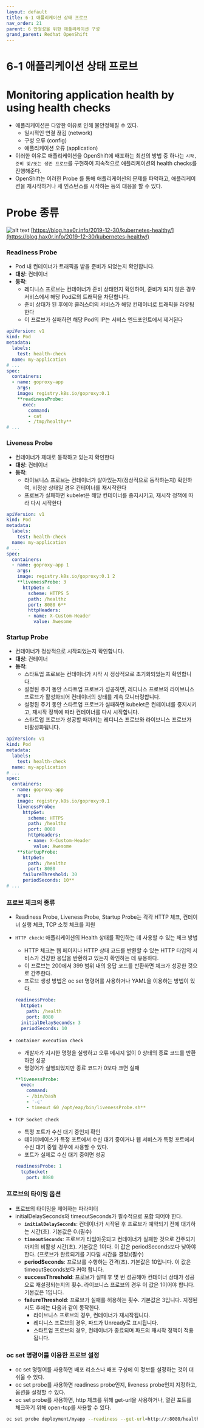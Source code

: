 ```yaml
---
layout: default
title: 6-1 애플리케이션 상태 프로브
nav_order: 21
parent: 6 안정성을 위한 애플리케이션 구성
grand_parent: Redhat OpenShift
---
```

# 6-1 애플리케이션 상태 프로브

# Monitoring application health by using health checks

- 애플리케이션은 다양한 이유로 인해 불안정해질 수 있다.
    - 일시적인 연결 끊김 (network)
    - 구성 오류 (config)
    - 애플리케이션 오류 (application)
- 이러한 이유로 애플리케이션을 OpenShift에 배포하는 최선의 방법 중 하나는 `시작, 준비 및/또는 생존 프로브`를 구현하여 지속적으로 애플리케이션의 health checks를 진행해준다.
- OpenShift는 이러한 Probe 를 통해 애플리케이션의 문제를 파악하고, 애플리케이션을 재시작하거나 새 인스턴스를 시작하는 등의 대응을 할 수 있다.

# Probe 종류
![alt text](Untitled-14.png)
[https://blog.hax0r.info/2019-12-30/kubernetes-healthy/](https://blog.hax0r.info/2019-12-30/kubernetes-healthy/)

### Readiness Probe

- Pod 내 컨테이너가 트래픽을 받을 준비가 되었는지 확인합니다.
- **대상**: 컨테이너
- **동작**:
    - 레디니스 프로브는 컨테이너가 준비 상태인지 확인하여, 준비가 되지 않은 경우 서비스에서 해당 Pod로의 트래픽을 차단합니다.
    - 준비 상태가 된 후에야 클러스터의 서비스가 해당 컨테이너로 트래픽을 라우팅한다
    - 이 프로브가 실패하면 해당 Pod의 IP는 서비스 엔드포인트에서 제거된다

```yaml
apiVersion: v1
kind: Pod
metadata:
  labels:
    test: health-check
  name: my-application
# ...
spec:
  containers:
  - name: goproxy-app 
    args:
    image: registry.k8s.io/goproxy:0.1 
    **readinessProbe: 
      exec: 
        command: 
        - cat
        - /tmp/healthy**
# ...
```

### Liveness Probe

- 컨테이너가 제대로 동작하고 있는지 확인한다
- **대상**: 컨테이너
- **동작**:
    - 라이브니스 프로브는 컨테이너가 살아있는지(정상적으로 동작하는지) 확인하여, 비정상 상태일 경우 컨테이너를 재시작한다
    - 프로브가 실패하면 kubelet은 해당 컨테이너를 중지시키고, 재시작 정책에 따라 다시 시작한다

```yaml
apiVersion: v1
kind: Pod
metadata:
  labels:
    test: health-check
  name: my-application
# ...
spec:
  containers:
  - name: goproxy-app 1
    args:
    image: registry.k8s.io/goproxy:0.1 2
    **livenessProbe: 3
      httpGet: 4
        scheme: HTTPS 5
        path: /healthz
        port: 8080 6**
        httpHeaders:
        - name: X-Custom-Header
          value: Awesome
```

### Startup Probe

- 컨테이너가 정상적으로 시작되었는지 확인합니다.
- **대상**: 컨테이너
- **동작**:
    - 스타트업 프로브는 컨테이너가 시작 시 정상적으로 초기화되었는지 확인합니다.
    - 설정된 주기 동안 스타트업 프로브가 성공하면, 레디니스 프로브와 라이브니스 프로브가 활성화되어 컨테이너의 상태를 계속 모니터링합니다.
    - 설정된 주기 동안 스타트업 프로브가 실패하면 kubelet은 컨테이너를 중지시키고, 재시작 정책에 따라 컨테이너를 다시 시작합니다.
    - 스타트업 프로브가 성공할 때까지는 레디니스 프로브와 라이브니스 프로브가 비활성화됩니다.

```yaml
apiVersion: v1
kind: Pod
metadata:
  labels:
    test: health-check
  name: my-application
# ...
spec:
  containers:
  - name: goproxy-app 
    args:
    image: registry.k8s.io/goproxy:0.1 
    livenessProbe: 
      httpGet: 
        scheme: HTTPS 
        path: /healthz
        port: 8080 
        httpHeaders:
        - name: X-Custom-Header
          value: Awesome
    **startupProbe: 
      httpGet: 
        path: /healthz
        port: 8080 
      failureThreshold: 30 
      periodSeconds: 10** 
# ...
```

### 프로브 체크의 종류

- Readiness Probe, Liveness Probe, Startup Probe는 각각 HTTP 체크, 컨테이너 실행 체크, TCP 소켓 체크를 지원
- `HTTP ckeck`: 애플리케이션의 Health 상태를 확인하는 데 사용할 수 있는 체크 방법
    - HTTP 체크는 웹 페이지나 HTTP 상태 코드를 반환할 수 있는 HTTP 타입의 서비스가 건강한 응답을 반환하고 있는지 확인하는 데 유용하다.
    - 이 프로브는 200에서 399 범위 내의 응답 코드를 반환하면 체크가 성공한 것으로 간주한다.
    - 프로브 생성 방법은 oc set 명령어를 사용하거나 YAML을 이용하는 방법이 있다.
    
    ```yaml
    readinessProbe:
      httpGet:
        path: /health
        port: 8080
      initialDelaySeconds: 3
      periodSeconds: 10
    ```
    

- `container execution check`
    - 개발자가 지시한 명령을 실행하고 오류 메시지 없이 0 상태의 종료 코드를 반환하면 성공
    - 명령어가 실행되었지만 종료 코드가 0보다 크면 실패
    
    ```yaml
    **livenessProbe: 
      exec: 
        command: 
        - /bin/bash
        - '-c'
        - timeout 60 /opt/eap/bin/livenessProbe.sh**
    ```
    
- `TCP Socket check`
    - 특정 포트가 수신 대기 중인지 확인
    - 데이터베이스가 특정 포트에서 수신 대기 중이거나 웹 서비스가 특정 포트에서 수신 대기 중일 경우에 사용할 수 있다.
    - 포트가 실제로 수신 대기 중이면 성공
    
    ```yaml
    readinessProbe: 1
      tcpSocket:
        port: 8080
    ```
    

### 프로브의 타이밍 옵션

- 프로브의 타이밍을 제어하는 파라미터
- initialDelaySeconds와 timeoutSeconds가 필수적으로 포함 되어야 한다.
    - **`initialDelaySeconds`**: 컨테이너가 시작된 후 프로브가 예약되기 전에 대기하는 시간(초). 기본값은 0.(필수)
    - **`timeoutSeconds`**: 프로브가 타임아웃되고 컨테이너가 실패한 것으로 간주되기까지의 비활성 시간(초). 기본값은 1이다. 이 값은 periodSeconds보다 낮아야 한다. (프로브가 완료되기를 기다릴 시간을 결정)(필수)
    - **periodSeconds**: 프로브를 수행하는 간격(초). 기본값은 10입니다. 이 값은 timeoutSeconds보다 커야 합니다.
    - **successThreshold**: 프로브가 실패 후 몇 번 성공해야 컨테이너 상태가 성공으로 재설정되는지의 횟수. 라이브니스 프로브의 경우 이 값은 1이어야 합니다. 기본값은 1입니다.
    - **failureThreshold**: 프로브가 실패를 허용하는 횟수. 기본값은 3입니다. 지정된 시도 후에는 다음과 같이 동작한다.
        - 라이브니스 프로브의 경우, 컨테이너가 재시작됩니다.
        - 레디니스 프로브의 경우, 파드가 Unready로 표시됩니다.
        - 스타트업 프로브의 경우, 컨테이너가 종료되며 파드의 재시작 정책이 적용됩니다.
    

### oc set 명령어를 이용한 프로브 설정

- oc set 명령어를 사용하면 배포 리소스나 배포 구성에 이 정보를 설정하는 것이 더 쉬울 수 있다.
- oc set probe를 사용하면 readiness probe인지, liveness probe인지 지정하고, 옵션을 설정할 수 있다.
- oc set probe를 사용하면, http 체크를 위해 get-url을 사용하거나, 열린 포트를 체크하기 위해 open-tcp를 사용할 수 있다.

```bash
oc set probe deployment/myapp --readiness --get-url=http://:8080/health --initial-delay-seconds=5 --timeout-seconds=5
```
